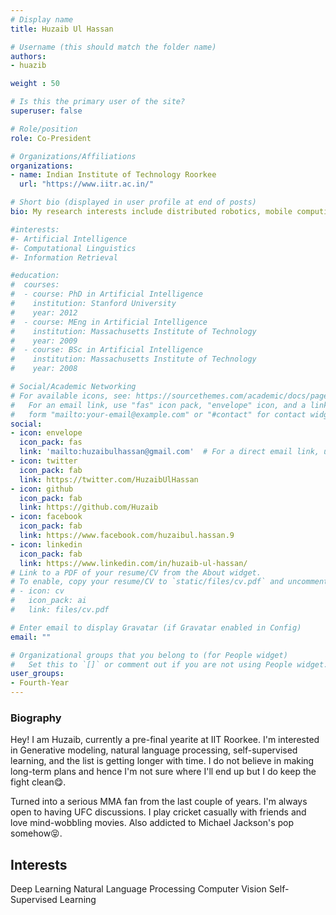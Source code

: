 ```yaml
---
# Display name
title: Huzaib Ul Hassan

# Username (this should match the folder name)
authors:
- huazib

weight : 50

# Is this the primary user of the site?
superuser: false

# Role/position
role: Co-President

# Organizations/Affiliations
organizations:
- name: Indian Institute of Technology Roorkee
  url: "https://www.iitr.ac.in/"

# Short bio (displayed in user profile at end of posts)
bio: My research interests include distributed robotics, mobile computing and programmable matter.

#interests:
#- Artificial Intelligence
#- Computational Linguistics
#- Information Retrieval

#education:
#  courses:
#  - course: PhD in Artificial Intelligence
#    institution: Stanford University
#    year: 2012
#  - course: MEng in Artificial Intelligence
#    institution: Massachusetts Institute of Technology
#    year: 2009
#  - course: BSc in Artificial Intelligence
#    institution: Massachusetts Institute of Technology
#    year: 2008

# Social/Academic Networking
# For available icons, see: https://sourcethemes.com/academic/docs/page-builder/#icons
#   For an email link, use "fas" icon pack, "envelope" icon, and a link in the
#   form "mailto:your-email@example.com" or "#contact" for contact widget.
social:
- icon: envelope
  icon_pack: fas
  link: 'mailto:huzaibulhassan@gmail.com'  # For a direct email link, use "mailto:test@example.org".
- icon: twitter
  icon_pack: fab
  link: https://twitter.com/HuzaibUlHassan
- icon: github
  icon_pack: fab
  link: https://github.com/Huzaib
- icon: facebook
  icon_pack: fab
  link: https://www.facebook.com/huzaibul.hassan.9
- icon: linkedin
  icon_pack: fab
  link: https://www.linkedin.com/in/huzaib-ul-hassan/
# Link to a PDF of your resume/CV from the About widget.
# To enable, copy your resume/CV to `static/files/cv.pdf` and uncomment the lines below.
# - icon: cv
#   icon_pack: ai
#   link: files/cv.pdf

# Enter email to display Gravatar (if Gravatar enabled in Config)
email: ""

# Organizational groups that you belong to (for People widget)
#   Set this to `[]` or comment out if you are not using People widget.
user_groups:
- Fourth-Year
---
```


### Biography

Hey! I am Huzaib, currently a pre-final yearite at IIT Roorkee. I'm interested in Generative modeling, natural language processing, self-supervised learning, and the list is getting longer with time. I do not believe in making long-term plans and hence I'm not sure where I'll end up but I do keep the fight clean😋.

Turned into a serious MMA fan from the last couple of years. I'm always open to having UFC discussions. I play cricket casually with friends and love mind-wobbling movies. Also addicted to Michael Jackson's pop somehow😝.

## Interests

Deep Learning
Natural Language Processing
Computer Vision
Self-Supervised Learning
